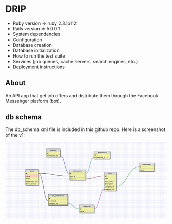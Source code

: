 # DRIP

* Ruby version => ruby 2.3.1p112
* Rails version => 5.0.0.1
* System dependencies
* Configuration
* Database creation
* Database initialization
* How to run the test suite
* Services (job queues, cache servers, search engines, etc.)
* Deployment instructions

## About
An API app that get job offers and distribute them through the Facebook Messenger platform (bot).

## db schema
The db_schema.xml file is included in this github repo.
Here is a screenshot of the v1:

![alt tag](db_schema.png)
